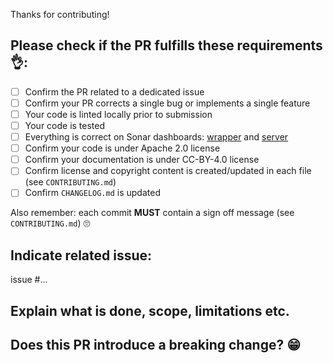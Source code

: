 Thanks for contributing!

## Please check if the PR fulfills these requirements 👌:

- [ ] Confirm the PR related to a dedicated issue
- [ ] Confirm your PR corrects a single bug or implements a single feature
- [ ] Your code is linted locally prior to submission
- [ ] Your code is tested
- [ ] Everything is correct on Sonar dashboards: [wrapper](https://sonarcloud.io/dashboard?id=java-wrapper) and [server](https://sonarcloud.io/dashboard?id=java-server)
- [ ] Confirm your code is under Apache 2.0 license
- [ ] Confirm your documentation is under CC-BY-4.0 license
- [ ] Confirm license and copyright content is created/updated in each file (see `CONTRIBUTING.md`)
- [ ] Confirm `CHANGELOG.md` is updated

Also remember: each commit **MUST** contain a sign off message (see `CONTRIBUTING.md`) 🙄

## Indicate related issue: 

issue #...

## Explain what is done, scope, limitations etc.


## Does this PR introduce a breaking change? 😁

